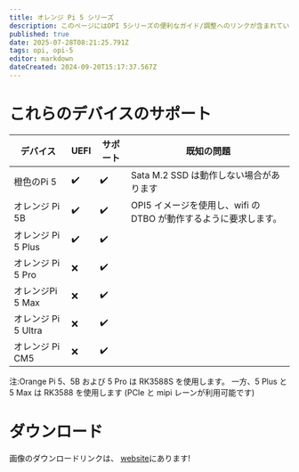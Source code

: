 ```yaml
---
title: オレンジ Pi 5 シリーズ
description: このページにはOPI 5シリーズの便利なガイド/調整へのリンクが含まれています
published: true
date: 2025-07-28T08:21:25.791Z
tags: opi, opi-5
editor: markdown
dateCreated: 2024-09-20T15:17:37.567Z
---
```


# これらのデバイスのサポート

| デバイス            | UEFI | サポート | 既知の問題                                      |
| --------------- | ---- | ---- | ------------------------------------------ |
| 橙色のPi 5         | ✔️   | ✔️   | Sata M.2 SSD は動作しない場合があります |
| オレンジ Pi 5B      | ✔️   | ✔️   | OPI5 イメージを使用し、wifi の DTBO が動作するように要求します。   |
| オレンジ Pi 5 Plus  | ✔️   | ✔️   |                                            |
| オレンジ Pi 5 Pro   | ❌    | ✔️   |                                            |
| オレンジPi 5 Max    | ❌    | ✔️   |                                            |
| オレンジ Pi 5 Ultra | ❌    | ✔️   |                                            |
| オレンジ Pi CM5     | ❌    | ✔️   |                                            |

注:Orange Pi 5、5B および 5 Pro は RK3588S を使用します。 一方、5 Plus と 5 Max は RK3588 を使用します (PCIe と mipi レーンが利用可能です)

# ダウンロード

画像のダウンロードリンクは、 [website](https://bredos.org/download.html)にあります!